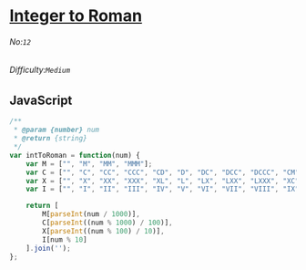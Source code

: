 # [Integer to Roman](https://leetcode.com/problems/integer-to-roman/)
###### No:`12`
###### Difficulty:`Medium`
## JavaScript

```javascript
/**
 * @param {number} num
 * @return {string}
 */
var intToRoman = function(num) {
    var M = ["", "M", "MM", "MMM"];
    var C = ["", "C", "CC", "CCC", "CD", "D", "DC", "DCC", "DCCC", "CM"];
    var X = ["", "X", "XX", "XXX", "XL", "L", "LX", "LXX", "LXXX", "XC"];
    var I = ["", "I", "II", "III", "IV", "V", "VI", "VII", "VIII", "IX"];

    return [
        M[parseInt(num / 1000)],
        C[parseInt((num % 1000) / 100)],
        X[parseInt((num % 100) / 10)],
        I[num % 10]
    ].join('');
};
```
